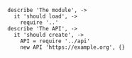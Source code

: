     describe 'The module', ->
      it 'should load', ->
        require '..'
    describe 'The API', ->
      it 'should create', ->
        API = require '../api'
        new API 'https://example.org', {}
